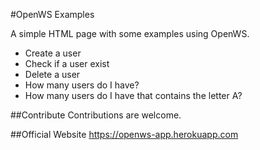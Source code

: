 #OpenWS Examples

A simple HTML page with some examples using OpenWS.

- Create a user
- Check if a user exist
- Delete a user
- How many users do I have?
- How many users do I have that contains the letter A?

##Contribute
Contributions are welcome.

##Official Website
https://openws-app.herokuapp.com
